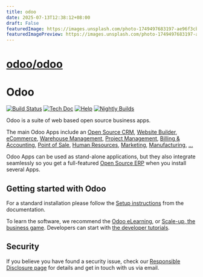 ```yaml
---
title: odoo
date: 2025-07-13T12:38:12+08:00
draft: False
featuredImage: https://images.unsplash.com/photo-1749497683197-ae96f3cb92f4?ixid=M3w0NjAwMjJ8MHwxfHJhbmRvbXx8fHx8fHx8fDE3NTIzODEzNzN8&ixlib=rb-4.1.0
featuredImagePreview: https://images.unsplash.com/photo-1749497683197-ae96f3cb92f4?ixid=M3w0NjAwMjJ8MHwxfHJhbmRvbXx8fHx8fHx8fDE3NTIzODEzNzN8&ixlib=rb-4.1.0
---
```


# [odoo/odoo](https://github.com/odoo/odoo)

# Odoo

[![Build Status](https://runbot.odoo.com/runbot/badge/flat/1/master.svg)](https://runbot.odoo.com/runbot)
[![Tech Doc](https://img.shields.io/badge/master-docs-875A7B.svg?style=flat&colorA=8F8F8F)](https://www.odoo.com/documentation/master)
[![Help](https://img.shields.io/badge/master-help-875A7B.svg?style=flat&colorA=8F8F8F)](https://www.odoo.com/forum/help-1)
[![Nightly Builds](https://img.shields.io/badge/master-nightly-875A7B.svg?style=flat&colorA=8F8F8F)](https://nightly.odoo.com/)

Odoo is a suite of web based open source business apps.

The main Odoo Apps include an [Open Source CRM](https://www.odoo.com/page/crm),
[Website Builder](https://www.odoo.com/app/website),
[eCommerce](https://www.odoo.com/app/ecommerce),
[Warehouse Management](https://www.odoo.com/app/inventory),
[Project Management](https://www.odoo.com/app/project),
[Billing &amp; Accounting](https://www.odoo.com/app/accounting),
[Point of Sale](https://www.odoo.com/app/point-of-sale-shop),
[Human Resources](https://www.odoo.com/app/employees),
[Marketing](https://www.odoo.com/app/social-marketing),
[Manufacturing](https://www.odoo.com/app/manufacturing),
[...](https://www.odoo.com/)

Odoo Apps can be used as stand-alone applications, but they also integrate seamlessly so you get
a full-featured [Open Source ERP](https://www.odoo.com) when you install several Apps.

## Getting started with Odoo

For a standard installation please follow the [Setup instructions](https://www.odoo.com/documentation/master/administration/install/install.html)
from the documentation.

To learn the software, we recommend the [Odoo eLearning](https://www.odoo.com/slides),
or [Scale-up, the business game](https://www.odoo.com/page/scale-up-business-game).
Developers can start with [the developer tutorials](https://www.odoo.com/documentation/master/developer/howtos.html).

## Security

If you believe you have found a security issue, check our [Responsible Disclosure page](https://www.odoo.com/security-report)
for details and get in touch with us via email.
